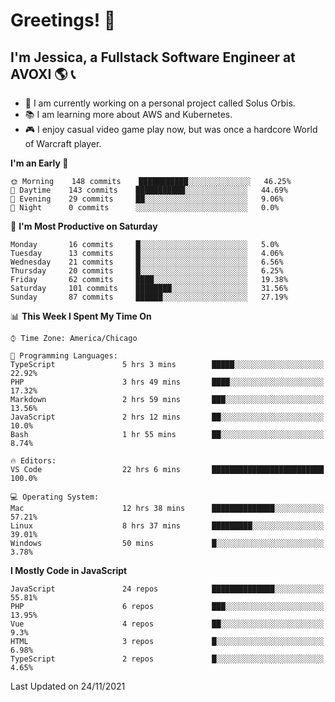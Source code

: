 # Greetings! 🧠

## I'm Jessica, a Fullstack Software Engineer at AVOXI 🌎 📞

- 🌟 I am currently working on a personal project called Solus Orbis.
- 📚 I am learning more about AWS and Kubernetes.
- 🎮 I enjoy casual video game play now, but was once a hardcore World of Warcraft player.

<!--START_SECTION:waka-->
**I'm an Early 🐤** 

```text
🌞 Morning    148 commits    ███████████░░░░░░░░░░░░░░   46.25% 
🌆 Daytime    143 commits    ███████████░░░░░░░░░░░░░░   44.69% 
🌃 Evening    29 commits     ██░░░░░░░░░░░░░░░░░░░░░░░   9.06% 
🌙 Night      0 commits      ░░░░░░░░░░░░░░░░░░░░░░░░░   0.0%

```
📅 **I'm Most Productive on Saturday** 

```text
Monday       16 commits     █░░░░░░░░░░░░░░░░░░░░░░░░   5.0% 
Tuesday      13 commits     █░░░░░░░░░░░░░░░░░░░░░░░░   4.06% 
Wednesday    21 commits     █░░░░░░░░░░░░░░░░░░░░░░░░   6.56% 
Thursday     20 commits     █░░░░░░░░░░░░░░░░░░░░░░░░   6.25% 
Friday       62 commits     ████░░░░░░░░░░░░░░░░░░░░░   19.38% 
Saturday     101 commits    ████████░░░░░░░░░░░░░░░░░   31.56% 
Sunday       87 commits     ██████░░░░░░░░░░░░░░░░░░░   27.19%

```


📊 **This Week I Spent My Time On** 

```text
⌚︎ Time Zone: America/Chicago

💬 Programming Languages: 
TypeScript               5 hrs 3 mins        █████░░░░░░░░░░░░░░░░░░░░   22.92% 
PHP                      3 hrs 49 mins       ████░░░░░░░░░░░░░░░░░░░░░   17.32% 
Markdown                 2 hrs 59 mins       ███░░░░░░░░░░░░░░░░░░░░░░   13.56% 
JavaScript               2 hrs 12 mins       ██░░░░░░░░░░░░░░░░░░░░░░░   10.0% 
Bash                     1 hr 55 mins        ██░░░░░░░░░░░░░░░░░░░░░░░   8.74%

🔥 Editors: 
VS Code                  22 hrs 6 mins       █████████████████████████   100.0%

💻 Operating System: 
Mac                      12 hrs 38 mins      ██████████████░░░░░░░░░░░   57.21% 
Linux                    8 hrs 37 mins       █████████░░░░░░░░░░░░░░░░   39.01% 
Windows                  50 mins             █░░░░░░░░░░░░░░░░░░░░░░░░   3.78%

```

**I Mostly Code in JavaScript** 

```text
JavaScript               24 repos            ██████████████░░░░░░░░░░░   55.81% 
PHP                      6 repos             ███░░░░░░░░░░░░░░░░░░░░░░   13.95% 
Vue                      4 repos             ██░░░░░░░░░░░░░░░░░░░░░░░   9.3% 
HTML                     3 repos             █░░░░░░░░░░░░░░░░░░░░░░░░   6.98% 
TypeScript               2 repos             █░░░░░░░░░░░░░░░░░░░░░░░░   4.65%

```



 Last Updated on 24/11/2021
<!--END_SECTION:waka-->

<!--
**jessikuh/jessikuh** is a ✨ _special_ ✨ repository because its `README.md` (this file) appears on your GitHub profile.

Here are some ideas to get you started:

- 🔭 I’m currently working on ...
- 🌱 I’m currently learning ...
- 👯 I’m looking to collaborate on ...
- 🤔 I’m looking for help with ...
- 💬 Ask me about ...
- 📫 How to reach me: ...
- 😄 Pronouns: ...
- ⚡ Fun fact: ...
-->
